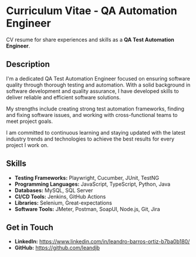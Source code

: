 # Curriculum Vitae - QA Automation Engineer

CV resume for share experiences and skills as a **QA Test Automation Engineer**.

## Description
I'm a dedicated QA Test Automation Engineer focused on ensuring software quality through thorough testing and automation. With a solid background in software development and quality assurance, I have developed skills to deliver reliable and efficient software solutions. 

My strengths include creating strong test automation frameworks, finding and fixing software issues, and working with cross-functional teams to meet project goals.

 I am committed to continuous learning and staying updated with the latest industry trends and technologies to achieve the best results for every project I work on.

## Skills
- **Testing Frameworks:** Playwright, Cucumber, JUnit, TestNG
- **Programming Languages:** JavaScript, TypeScript, Python, Java
- **Databases:** MySQL, SQL Server
- **CI/CD Tools:** Jenkins, GitHub Actions
- **Libraries:** Selenium, Great-expectations
- **Software Tools:** JMeter, Postman, SoapUI, Node.js, Git, Jira

## Get in Touch
- **LinkedIn:** https://www.linkedin.com/in/leandro-barros-ortiz-b7ba0b180/
- **GitHub:** https://github.com/leandjb
